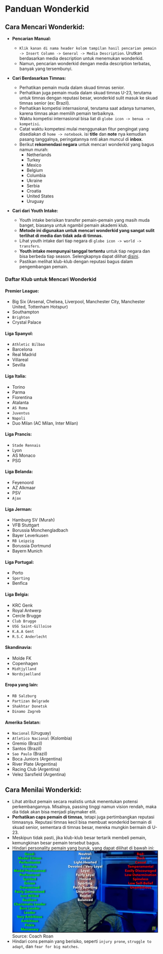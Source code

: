 # Panduan Wonderkid

## Cara Mencari Wonderkid:

- **Pencarian Manual:**
  - `Klik kanan di nama header kolom tampilan hasil pencarian pemain -> Insert Column -> General -> Media Description`. Urutkan berdasarkan media description untuk menemukan wonderkid.
  - Namun, pencarian wonderkid dengan media description terbatas, banyak yang tersembunyi.
- **Cari Berdasarkan Timnas:**

  - Perhatikan pemain muda dalam skuad timnas senior.
  - Perhatikan juga pemain muda dalam skuad timnas U-23, terutama untuk timnas dengan reputasi besar, wonderkid sulit masuk ke skuad timnas senior (ex: Brazil).
  - Perhatikan kompetisi internasional, terutama saat adanya turnamen, karena timnas akan memilih pemain terbaiknya.
  - Waktu kompetisi internasional bisa liat di `globe icon -> benua -> kompetisi`.
  - Catat waktu kompetesi mulai menggunakan fitur pengingat yang disediakan di `home -> notebook`. isi **title** dan **note** nya kemudian pasang tanggalnya, peringatannya nnti akan muncul di **inbox**.
  - Berikut **rekomendasi negara** untuk mencari wonderkid yang bagus namun murah:
    - Netherlands
    - Turkey
    - Mexico
    - Belgium
    - Columbia
    - Ukraine
    - Serbia
    - Croatia
    - United States
    - Uruguay

- **Cari dari Youth Intake:**
  - Youth intake berisikan transfer pemain-pemain yang masih muda banget, biasanya untuk ngambil pemain akademi klub.
  - **Metode ini digunakan untuk mencari wonderkid yang sangat sulit terlihat di media dan tidak ada di timnas.**
  - Lihat youth intake dari tiap negara di `globe icon -> world -> transfers`.
  - **Youth intake mempunyai tanggal tertentu** untuk tiap negara dan bisa berbeda tiap season. Selengkapnya dapat dilihat [disini](https://www.passion4fm.com/football-manager-youth-intake-dates/#:~:text=The%20youth%20intakes%20of%202023,to%20save%2C%20season%20to%20season).
  - Pastikan melihat klub-klub dengan reputasi bagus dalam pengembangan pemain.

### Daftar Klub untuk Mencari Wonderkid

#### **Premier League:**

- Big Six (Arsenal, Chelsea, Liverpool, Manchester City, Manchester United, Tottenham Hotspur)
- Southampton
- `Brighton`
- Crystal Palace

#### **Liga Spanyol:**

- `Athletic Bilbao`
- Barcelona
- Real Madrid
- Villareal
- Sevilla

#### **Liga Italia:**

- Torino
- Parma
- Fiorentina
- Atalanta
- `AS Roma`
- `Juventus`
- `Napoli`
- Duo Milan (AC Milan, Inter Milan)

#### **Liga Prancis:**

- `Stade Rennais`
- Lyon
- AS Monaco
- PSG

#### **Liga Belanda:**

- Feyenoord
- AZ Alkmaar
- PSV
- `Ajax`

#### **Liga Jerman:**

- Hamburg SV (Murah)
- VFB Stuttgart
- Borussia Monchengladbach
- Bayer Leverkusen
- `RB Leipzig`
- Borussia Dortmund
- Bayern Munich

#### **Liga Portugal:**

- Porto
- `Sporting`
- Benfica

#### **Liga Belgia:**

- KRC Genk
- Royal Antwerp
- Cercle Brugge
- `Club Brugge`
- `USG Saint-Gilloise`
- `K.A.A Gent`
- `R.S.C Anderlecht`

#### **Skandinavia:**

- Molde FK
- Copenhagen
- `Midtjylland`
- `Nordsjaelland`

#### **Eropa yang lain:**

- `RB Salzburg`
- `Partizan Belgrade`
- `Shakhtar Donetsk`
- `Dinamo Zagreb`

#### **Amerika Selatan:**

- `Nacional` (Uruguay)
- `Atletico Nacional` (Kolombia)
- Gremio (Brazil)
- Santos (Brazil)
- `Sao Paulo` (Brazil)
- Boca Juniors (Argentina)
- River Plate (Argentina)
- Racing Club (Argentina)
- Velez Sarsfield (Argentina)

## Cara Menilai Wonderkid:

- Lihat atribut pemain secara realistis untuk menentukan potensi perkembangannya. Misalnya, passing tinggi namun vision rendah, maka dia tidak akan bisa menjadi playmaker elit.
- **Perhatikan caps pemain di timnas**, tetapi juga pertimbangkan reputasi timnasnya. Reputasi timnas kecil bisa membuat wonderkid bermain di skuad senior, sementara di timnas besar, mereka mungkin bermain di U-23.
- Meskipun tidak pasti, jika klub-klub besar tertarik membeli pemain, kemungkinan besar pemain tersebut bagus.
- Hindari personality pemain yang buruk, yang dapat dilihat di bawah ini:
  ![Player Personality](images/player%20personality.jpg)
  Source: Coach Roan
- Hindari cons pemain yang berisiko, seperti `injury prone`, `struggle to adapt`, dan `fear for big matches`.
